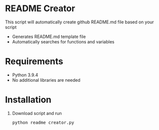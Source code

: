 # README Creator
This script will automatically create github README.md file based on your script
<ul>
	<li>Generates README.md template file</li>
	<li>Automatically searches for functions and variables</li>
</ul>

# Requirements
<ul>
	<li>Python 3.9.4</li>
	<li>No additional libraries are needed</li>
</ul>

# Installation
<ol>
	<li>
		Download script and run
		<br>
		<pre>python readme_creator.py</pre>
	</li>
</ol>